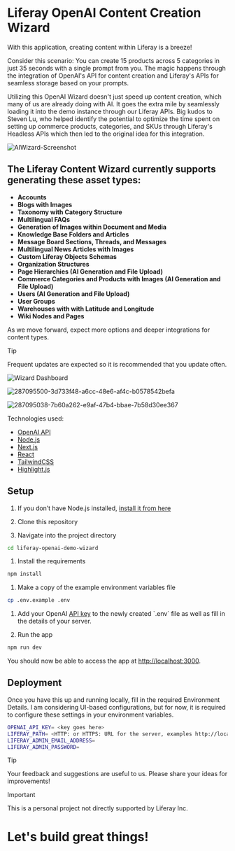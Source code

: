 # Liferay OpenAI Content Creation Wizard 

With this application, creating content within Liferay is a breeze!

Consider this scenario: You can create 15 products across 5 categories in just 35 seconds with a single prompt from you. The magic happens through the integration of OpenAI's API for content creation and Liferay's APIs for seamless storage based on your prompts.

Utilizing this OpenAI Wizard doesn't just speed up content creation, which many of us are already doing with AI. It goes the extra mile by seamlessly loading it into the demo instance through our Liferay APIs. Big kudos to Steven Lu, who helped identify the potential to optimize the time spent on setting up commerce products, categories, and SKUs through Liferay's Headless APIs which then led to the original idea for this integration.
  
![AIWizard-Screenshot](https://github.com/weskempa-liferay/liferay-openai-demo-wizard/assets/68334638/eafd4327-492c-4fcf-81e8-2d3abfa9f8f7)

## The Liferay Content Wizard currently supports generating these asset types: 

- **Accounts**
- **Blogs with Images**
- **Taxonomy with Category Structure**
- **Multilingual FAQs**
- **Generation of Images within Document and Media**
- **Knowledge Base Folders and Articles**
- **Message Board Sections, Threads, and Messages**
- **Multilingual News Articles with Images**
- **Custom Liferay Objects Schemas**
- **Organization Structures**
- **Page Hierarchies (AI Generation and File Upload)**
- **Commerce Categories and Products with Images (AI Generation and File Upload)**
- **Users (AI Generation and File Upload)**
- **User Groups**
- **Warehouses with with Latitude and Longitude**
- **Wiki Nodes and Pages**

As we move forward, expect more options and deeper integrations for content types.

> [!TIP]
> Frequent updates are expected so it is recommended that you update often. 

![Wizard Dashboard](https://github.com/weskempa-liferay/liferay-openai-demo-wizard/assets/68334638/5f4f6f98-24c5-4785-8ac8-da12b75661da)

![287095500-3d733f48-a6cc-48e6-af4c-b0578542befa](https://github.com/weskempa-liferay/liferay-openai-demo-wizard/assets/68334638/de136608-8e95-4a74-bc16-08506570d7b9)

![287095038-7b60a262-e9af-47b4-bbae-7b58d30ee367](https://github.com/weskempa-liferay/liferay-openai-demo-wizard/assets/68334638/e7ed2ee8-a369-41da-aae2-deccf4c97b48)


Technologies used:

- [OpenAI API](https://openai.com/api/)
- [Node.js](https://nodejs.org/en/)
- [Next.js](https://nextjs.org/)
- [React](https://reactjs.org/)
- [TailwindCSS](https://tailwindcss.com/)
- [Highlight.js](https://highlightjs.org/)

## Setup

1. If you don’t have Node.js installed, [install it from here](https://nodejs.org/en/)

1. Clone this repository

1. Navigate into the project directory

```bash
cd liferay-openai-demo-wizard
```  

1. Install the requirements

```bash
npm install
```

1. Make a copy of the example environment variables file

```bash
cp .env.example .env
```

1. Add your OpenAI [API key]([https://beta.openai.com/account/api-keys](https://platform.openai.com/account/api-keys)) to the newly created `.env` file as well as fill in the details of your server.

1. Run the app

```bash
npm run dev
```

You should now be able to access the app at [http://localhost:3000](http://localhost:3000). 

## Deployment

Once you have this up and running locally, fill in the required Environment Details. I am considering UI-based configurations, but for now, it is required to configure these settings in your environment variables. 

```bash
OPENAI_API_KEY= <key goes here>
LIFERAY_PATH= <HTTP: or HTTPS: URL for the server, examples http://localhost:8080, http://127.0.0.1:8080, or https://webserver-lctexample-prd.lfr.cloud>
LIFERAY_ADMIN_EMAIL_ADDRESS=
LIFERAY_ADMIN_PASSWORD=
```

> [!TIP]
> Your feedback and suggestions are useful to us. Please share your ideas for improvements!

> [!IMPORTANT]
> This is a personal project not directly supported by Liferay Inc.

# Let's build great things!
